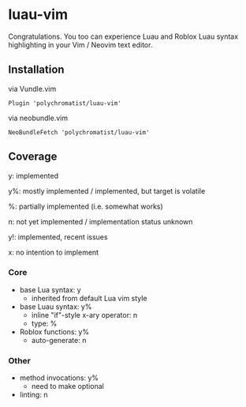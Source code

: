 # luau-vim
Congratulations.
You too can experience Luau and Roblox Luau syntax highlighting in your Vim / Neovim text editor.

## Installation
via Vundle.vim

``Plugin 'polychromatist/luau-vim'``

via neobundle.vim

``NeoBundleFetch 'polychromatist/luau-vim'``

## Coverage
y: implemented

y%: mostly implemented / implemented, but target is volatile

%: partially implemented (i.e. somewhat works)

n: not yet implemented / implementation status unknown

y!: implemented, recent issues

x: no intention to implement

### Core
- base Lua syntax: y
  - inherited from default Lua vim style
- base Luau syntax: y%
  - inline "if"-style x-ary operator: n
  - type: %
- Roblox functions: y%
  - auto-generate: n

### Other
- method invocations: y%
  - need to make optional
- linting: n

